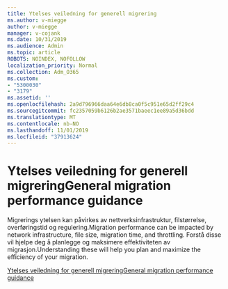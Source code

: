 ```yaml
---
title: Ytelses veiledning for generell migrering
ms.author: v-miegge
author: v-miegge
manager: v-cojank
ms.date: 10/31/2019
ms.audience: Admin
ms.topic: article
ROBOTS: NOINDEX, NOFOLLOW
localization_priority: Normal
ms.collection: Adm_O365
ms.custom:
- "5300030"
- "3179"
ms.assetid: ''
ms.openlocfilehash: 2a9d796966daa64e6db8ca0f5c951e65d2ff29c4
ms.sourcegitcommit: fc2357059b6126b2ae3571baeec1ee89a5d36bdd
ms.translationtype: MT
ms.contentlocale: nb-NO
ms.lasthandoff: 11/01/2019
ms.locfileid: "37913624"
---
```

# <a name="general-migration-performance-guidance"></a><span data-ttu-id="076a5-102">Ytelses veiledning for generell migrering</span><span class="sxs-lookup"><span data-stu-id="076a5-102">General migration performance guidance</span></span>

<span data-ttu-id="076a5-103">Migrerings ytelsen kan påvirkes av nettverksinfrastruktur, filstørrelse, overføringstid og regulering.</span><span class="sxs-lookup"><span data-stu-id="076a5-103">Migration performance can be impacted by network infrastructure, file size, migration time, and throttling.</span></span> <span data-ttu-id="076a5-104">Forstå disse vil hjelpe deg å planlegge og maksimere effektiviteten av migrasjon.</span><span class="sxs-lookup"><span data-stu-id="076a5-104">Understanding these will help you plan and maximize the efficiency of your migration.</span></span>

[<span data-ttu-id="076a5-105">Ytelses veiledning for generell migrering</span><span class="sxs-lookup"><span data-stu-id="076a5-105">General migration performance guidance</span></span>](https://docs.microsoft.com/sharepointmigration/sharepoint-online-and-onedrive-migration-speed)